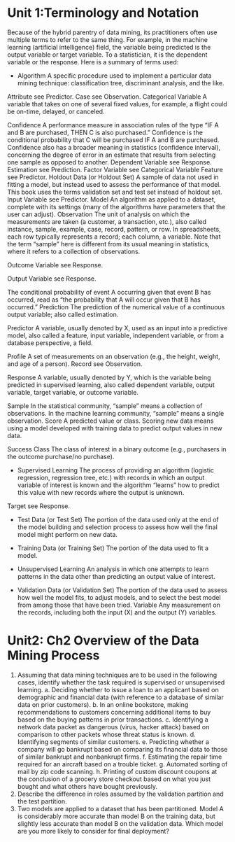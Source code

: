 # Unit 1:Terminology and Notation
Because of the hybrid parentry of data mining, its practitioners often
use multiple terms to refer to the same thing. For example, in the
machine learning (artificial intelligence) field, the variable being
predicted is the output variable or target variable. To a statistician, it is
the dependent variable or the response. Here is a summary of terms
used:

* Algorithm A specific procedure used to implement a particular
data mining technique: classification tree, discriminant analysis,
and the like.

Attribute see Predictor.
Case see Observation.
Categorical Variable A variable that takes on one of several
fixed values, for example, a flight could be on-time, delayed, or
canceled.

Confidence A performance measure in association rules of the
type “IF A and B are purchased, THEN C is also purchased.”
Confidence is the conditional probability that C will be purchased
IF A and B are purchased.
Confidence also has a broader meaning in statistics (confidence
interval), concerning the degree of error in an estimate that
results from selecting one sample as opposed to another.
Dependent Variable see Response.
Estimation see Prediction.
Factor Variable see Categorical Variable
Feature see Predictor.
Holdout Data (or Holdout Set) A sample of data not used in
fitting a model, but instead used to assess the performance of that
model. This book uses the terms validation set and test set
instead of holdout set.
Input Variable see Predictor.
Model An algorithm as applied to a dataset, complete with its
settings (many of the algorithms have parameters that the user
can adjust).
Observation The unit of analysis on which the measurements
are taken (a customer, a transaction, etc.), also called instance,
sample, example, case, record, pattern, or row. In spreadsheets,
each row typically represents a record; each column, a variable.
Note that the term “sample” here is different from its usual
meaning in statistics, where it refers to a collection of
observations.

Outcome Variable see Response.

Output Variable see Response.

The conditional probability of event A occurring given
that event B has occurred, read as “the probability that A will
occur given that B has occurred.”
Prediction The prediction of the numerical value of a
continuous output variable; also called estimation.

Predictor A variable, usually denoted by X, used as an input into
a predictive model, also called a feature, input variable,
independent variable, or from a database perspective, a field.

Profile A set of measurements on an observation (e.g., the
height, weight, and age of a person).
Record see Observation.

Response A variable, usually denoted by Y, which is the variable
being predicted in supervised learning, also called dependent
variable, output variable, target variable, or outcome variable.

Sample In the statistical community, “sample” means a
collection of observations. In the machine learning community,
“sample” means a single observation.
Score A predicted value or class. Scoring new data means using
a model developed with training data to predict output values in
new data.

Success Class The class of interest in a binary outcome (e.g.,
purchasers in the outcome purchase/no purchase).

* Supervised Learning The process of providing an algorithm
(logistic regression, regression tree, etc.) with records in which an
output variable of interest is known and the algorithm “learns”
how to predict this value with new records where the output is
unknown.

Target see Response.

* Test Data (or Test Set) The portion of the data used only at the
end of the model building and selection process to assess how well
the final model might perform on new data.

* Training Data (or Training Set) The portion of the data used
to fit a model.

* Unsupervised Learning An analysis in which one attempts to
learn patterns in the data other than predicting an output value of
interest.

* Validation Data (or Validation Set) The portion of the data
used to assess how well the model fits, to adjust models, and to
select the best model from among those that have been tried.
Variable Any measurement on the records, including both the
input (X) and the output (Y) variables.
# Unit2: Ch2 Overview of the Data Mining Process
 1. Assuming that data mining techniques are to be used in the
 following cases, identify whether the task required is supervised
 or unsupervised learning.
 a. Deciding whether to issue a loan to an applicant based on
 demographic and financial data (with reference to a database
 of similar data on prior customers).
 b. In an online bookstore, making recommendations to
 customers concerning additional items to buy based on the
 buying patterns in prior transactions.
 c. Identifying a network data packet as dangerous (virus, hacker
 attack) based on comparison to other packets whose threat
status is known.
 d. Identifying segments of similar customers.
 e. Predicting whether a company will go bankrupt based on
 comparing its financial data to those of similar bankrupt and
 nonbankrupt firms.
 f. Estimating the repair time required for an aircraft based on a
 trouble ticket.
 g. Automated sorting of mail by zip code scanning.
 h. Printing of custom discount coupons at the conclusion of a
 grocery store checkout based on what you just bought and
 what others have bought previously.
 2. Describe the difference in roles assumed by the validation
 partition and the test partition.
 3. Two models are applied to a dataset that has been partitioned.
 Model A is considerably more accurate than model B on the
 training data, but slightly less accurate than model B on the
 validation data. Which model are you more likely to consider for
 final deployment?
